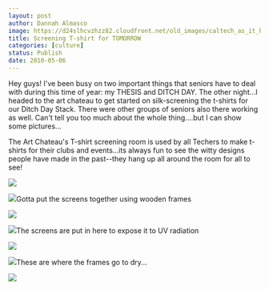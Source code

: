 ```yaml
---
layout: post
author: Dannah Almasco
image: https://d24slhcvzhzz82.cloudfront.net/old_images/caltech_as_it_happens/6a0105349b8251970b01348083f9ab970c.jpg
title: Screening T-shirt for TOMORROW
categories: [culture]
status: Publish
date: 2010-05-06
---
```


Hey guys!
I've been busy on two important things that seniors have to deal with during this time of year: my THESIS and DITCH DAY. 
The other night...I headed to the art chateau to get started on silk-screening the t-shirts for our Ditch Day Stack. There were other groups of seniors also there working as well. Can't tell you too much about the whole thing....but I can show some pictures...

The Art Chateau's T-shirt screening room is used by all Techers to make t-shirts for their clubs and events...its always fun to see the witty designs people have made in the past--they hang up all around the room for all to see! 

![](https://d24slhcvzhzz82.cloudfront.net/old_images/caltech_as_it_happens/6a0105349b8251970b0133ed507723970b.jpg)

![](https://d24slhcvzhzz82.cloudfront.net/old_images/caltech_as_it_happens/6a0105349b8251970b0133ed5078e3970b.jpg)Gotta put the screens together using wooden frames

![](https://d24slhcvzhzz82.cloudfront.net/old_images/caltech_as_it_happens/6a0105349b8251970b01348083fc67970c.jpg)

![](https://d24slhcvzhzz82.cloudfront.net/old_images/caltech_as_it_happens/6a0105349b8251970b01348083fdca970c.jpg)The screens are put in here to expose it to UV radiation 

![](https://d24slhcvzhzz82.cloudfront.net/old_images/caltech_as_it_happens/6a0105349b8251970b0133ed507c37970b.jpg)

![](https://d24slhcvzhzz82.cloudfront.net/old_images/caltech_as_it_happens/6a0105349b8251970b01348083ff85970c.jpg)These are where the frames go to dry...


![](https://d24slhcvzhzz82.cloudfront.net/old_images/caltech_as_it_happens/6a0105349b8251970b0133ed507d83970b.jpg)
